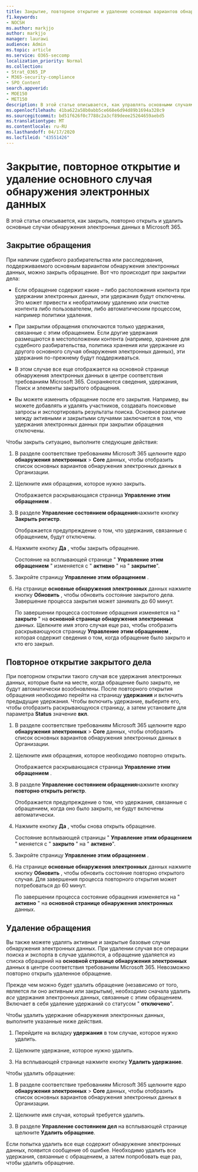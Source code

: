 ```yaml
---
title: Закрытие, повторное открытие и удаление основных вариантов обнаружения электронных данных
f1.keywords:
- NOCSH
ms.author: markjjo
author: markjjo
manager: laurawi
audience: Admin
ms.topic: article
ms.service: O365-seccomp
localization_priority: Normal
ms.collection:
- Strat_O365_IP
- M365-security-compliance
- SPO_Content
search.appverid:
- MOE150
- MET150
description: В этой статье описывается, как управлять основными случаями обнаружения электронных данных. Это включает в себя закрытие случая, повторное открытие закрытого дела и удаление обращения.
ms.openlocfilehash: 41ba622a58b0abb5ce668e6d94d89b1694a328c9
ms.sourcegitcommit: bd51f626f0c7788c2a3cf89deee25264659aebd5
ms.translationtype: MT
ms.contentlocale: ru-RU
ms.lasthandoff: 04/17/2020
ms.locfileid: "43551426"
---
```

# <a name="close-reopen-and-delete-a-core-ediscovery-case"></a>Закрытие, повторное открытие и удаление основного случая обнаружения электронных данных

В этой статье описывается, как закрыть, повторно открыть и удалить основные случаи обнаружения электронных данных в Microsoft 365.

## <a name="close-a-case"></a>Закрытие обращения

При наличии судебного разбирательства или расследования, поддерживаемого основным вариантом обнаружения электронных данных, можно закрыть обращение. Вот что происходит при закрытии дела:
  
- Если обращение содержит какие – либо расположения контента при удержании электронных данных, эти удержания будут отключены. Это может привести к необратимому удалению или очистке контента либо пользователем, либо автоматическим процессом, например политики удаления.

- При закрытии обращения отключаются только удержания, связанные с этим обращением. Если другие удержания размещаются в местоположении контента (например, хранение для судебного разбирательства, политика хранения или удержание из другого основного случая обнаружения электронных данных), эти удержания по-прежнему будут поддерживаться.

- В этом случае все еще отображается на основной странице обнаружения электронных данных в центре соответствия требованиям Microsoft 365. Сохраняются сведения, удержания, Поиск и элементы закрытого обращения.

- Вы можете изменить обращение после его закрытия. Например, вы можете добавлять и удалять участников, создавать поисковые запросы и экспортировать результаты поиска. Основное различие между активными и закрытыми случаями заключается в том, что удержания электронных данных при закрытии обращения отключены.

Чтобы закрыть ситуацию, выполните следующие действия:
  
1. В разделе соответствие требованиям Microsoft 365 щелкните ядро **обнаружения электронных** > **Core** данных, чтобы отобразить список основных вариантов обнаружения электронных данных в Организации.

2. Щелкните имя обращения, которое нужно закрыть.

    Отображается раскрывающаяся страница **Управление этим обращением** .

3. В разделе **Управление состоянием обращения**нажмите кнопку **Закрыть регистр**.

    Отображается предупреждение о том, что удержания, связанные с обращением, будут отключены.

4. Нажмите кнопку **Да** , чтобы закрыть обращение.

    Состояние на всплывающей странице " **Управление этим обращением** " изменяется с " **активно** " на " **закрытие**".

5. Закройте страницу **Управление этим обращением** .

6. На странице **основные обнаружения электронных** данных нажмите кнопку **Обновить** , чтобы обновить состояние закрытого дела. Завершение процесса закрытия может занимать до 60 минут.

    По завершении процесса состояние обращения изменяется на " **закрыто** " на **основной странице обнаружения электронных** данных. Щелкните имя этого случая еще раз, чтобы отобразить раскрывающуюся страницу **Управление этим обращением** , которая содержит сведения о том, когда обращение было закрыто и кто его закрыл.

## <a name="reopen-a-closed-case"></a>Повторное открытие закрытого дела

При повторном открытии такого случая все удержания электронных данных, которые были на месте, когда обращение было закрыто, не будут автоматически возобновлены. После повторного открытия обращения необходимо перейти на страницу **удержания** и включить предыдущие удержания. Чтобы включить удержание, выберите его, чтобы отобразить раскрывающуюся страницу, а затем установите для параметра **Status** значение **вкл**.
  
1. В разделе соответствие требованиям Microsoft 365 щелкните ядро **обнаружения электронных** > **Core** данных, чтобы отобразить список основных вариантов обнаружения электронных данных в Организации.

2. Щелкните имя обращения, которое необходимо повторно открыть.

    Отображается раскрывающаяся страница **Управление этим обращением** . 

3. В разделе **Управление состоянием обращения**нажмите кнопку **повторно открыть регистр**.

    Отображается предупреждение о том, что удержания, связанные с обращением, когда оно было закрыто, не будут включены автоматически.

4. Нажмите кнопку **Да** , чтобы снова открыть обращение.

    Состояние всплывающей страницы " **Управление этим обращением** " меняется с " **закрыто** " на " **активно**".

5. Закройте страницу **Управление этим обращением** . 

6. На странице **основные обнаружения электронных** данных нажмите кнопку **Обновить** , чтобы обновить состояние повторно открытого случая. Для завершения процесса повторного открытия может потребоваться до 60 минут. 

    По завершении процесса состояние обращения изменяется на " **активно** " на **основной странице обнаружения электронных** данных. 
  
## <a name="delete-a-case"></a>Удаление обращения

Вы также можете удалять активные и закрытые базовые случаи обнаружения электронных данных. При удалении случая все операции поиска и экспорта в случае удаляются, а обращение удаляется из списка обращений на **основной странице обнаружения электронных** данных в центре соответствия требованиям Microsoft 365. Невозможно повторно открыть удаленное обращение.

Прежде чем можно будет удалить обращение (независимо от того, является ли оно активным или закрытым), необходимо сначала удалить *все* удержания электронных данных, связанные с этим обращением. Включает в себя удаление удержаний со статусом " **отключено**". 

Чтобы удалить удержание обнаружения электронных данных, выполните указанные ниже действия.

1. Перейдите на вкладку **удержания** в том случае, которое нужно удалить.

2. Щелкните удержание, которое нужно удалить.

3. На всплывающей странице нажмите кнопку **Удалить удержание**.

Чтобы удалить обращение:

1. В разделе соответствие требованиям Microsoft 365 щелкните ядро **обнаружения электронных** > **Core** данных, чтобы отобразить список основных вариантов обнаружения электронных данных в Организации.

2. Щелкните имя случая, который требуется удалить.

3. В разделе **Управление состоянием дел** на всплывающей странице щелкните **Удалить обращение**.

Если попытка удалить все еще содержит обнаружение электронных данных, появится сообщение об ошибке. Необходимо удалить все удержания, связанные с обращением, а затем попробовать еще раз, чтобы удалить обращение.
